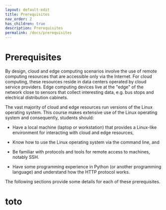 ```yaml
---
layout: default-edit
title: Prerequisites
nav_order: 2
has_children: true
description: Prerequisites
permalink: /docs/prerequisites
---
```


# Prerequisites

By design, cloud and edge computing scenarios involve the use of
remote computing resources that are accessible only via the Internet.
For cloud computing, these resources reside in data centers operated
by cloud service providers. Edge computing devices live at the "edge"
of the network close to sensors that collect interesting data, e.g.
bus stops and electrical distribution cabinets.

The vast majority of cloud and edge resources run versions of the
Linux operating system. This course makes extensive use of the Linux
operating system and consequently, students should:

 - Have a local machine (laptop or workstation) that provides a
   Linux-like environment for interacting with cloud and edge
   resources,

 - Know how to use the Linux operating system via the command line,
   and

 - Be familiar with protocols and tools for remote access to machines,
   notably SSH.

 - Have some programming experience in Python (or another programming
   language) and understand how the HTTP protocol works.

The following sections provide some details for each of these
prerequisites.
# toto
